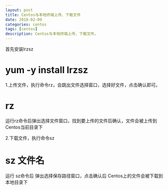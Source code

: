 ```yaml
---
layout: post
title: Centos与本地终端上传、下载文件
date: 2018-02-09
categories: centos
tags: [centos]
description: Centos与本地终端上传、下载文件。
---
```


首先安装lrzsz 
# yum -y install lrzsz 



1.上传文件，执行命令rz，会跳出文件选择窗口，选择好文件，点击确认即可。
# rz 
运行rz命令后弹出选择文件窗口，找到要上传的文件后确认，文件会被上传到Centos当前目录下



2.下载文件，执行命令sz
# sz 文件名
运行 sz命令后 弹出选择保存路径窗口，点击确认后 Centos上的文件会被下载到本地目录下